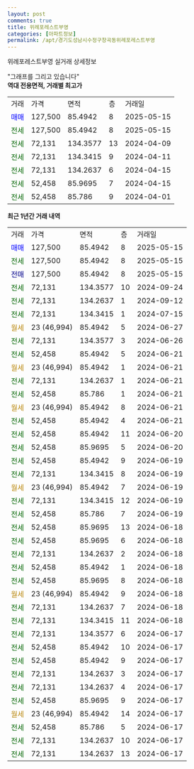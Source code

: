 ```yaml
---
layout: post
comments: true
title: 위례포레스트부영
categories: [아파트정보]
permalink: /apt/경기도성남시수정구창곡동위례포레스트부영
---
```


위례포레스트부영 실거래 상세정보

<script type="text/javascript">
  google.charts.load('current', {'packages':['line', 'corechart']});
  google.charts.setOnLoadCallback(drawChart);

  function drawChart() {
    var data = new google.visualization.DataTable();
    data.addColumn('date', '거래일');
    data.addColumn('number', "매매");
    data.addColumn('number', "전세");
    data.addColumn('number', "전매");

    data.addRows([[new Date(Date.parse("2025-05-15")), 127500, null, null], [new Date(Date.parse("2025-05-15")), null, 127500, null], [new Date(Date.parse("2025-05-15")), null, null, 127500], [new Date(Date.parse("2024-09-24")), null, 72131, null], [new Date(Date.parse("2024-09-12")), null, 72131, null], [new Date(Date.parse("2024-07-15")), null, 72131, null], [new Date(Date.parse("2024-06-27")), null, null, null], [new Date(Date.parse("2024-06-26")), null, 72131, null], [new Date(Date.parse("2024-06-21")), null, 52458, null], [new Date(Date.parse("2024-06-21")), null, null, null], [new Date(Date.parse("2024-06-21")), null, 72131, null], [new Date(Date.parse("2024-06-21")), null, 52458, null], [new Date(Date.parse("2024-06-21")), null, null, null], [new Date(Date.parse("2024-06-21")), null, 52458, null], [new Date(Date.parse("2024-06-20")), null, 52458, null], [new Date(Date.parse("2024-06-20")), null, 52458, null], [new Date(Date.parse("2024-06-19")), null, 52458, null], [new Date(Date.parse("2024-06-19")), null, 72131, null], [new Date(Date.parse("2024-06-19")), null, null, null], [new Date(Date.parse("2024-06-19")), null, 72131, null], [new Date(Date.parse("2024-06-19")), null, 52458, null], [new Date(Date.parse("2024-06-18")), null, 52458, null], [new Date(Date.parse("2024-06-18")), null, 52458, null], [new Date(Date.parse("2024-06-18")), null, 72131, null], [new Date(Date.parse("2024-06-18")), null, 52458, null], [new Date(Date.parse("2024-06-18")), null, 52458, null], [new Date(Date.parse("2024-06-18")), null, null, null], [new Date(Date.parse("2024-06-18")), null, 72131, null], [new Date(Date.parse("2024-06-18")), null, 72131, null], [new Date(Date.parse("2024-06-17")), null, 72131, null], [new Date(Date.parse("2024-06-17")), null, 52458, null], [new Date(Date.parse("2024-06-17")), null, 52458, null], [new Date(Date.parse("2024-06-17")), null, 72131, null], [new Date(Date.parse("2024-06-17")), null, 72131, null], [new Date(Date.parse("2024-06-17")), null, 52458, null], [new Date(Date.parse("2024-06-17")), null, null, null], [new Date(Date.parse("2024-06-17")), null, 52458, null], [new Date(Date.parse("2024-06-17")), null, 72131, null], [new Date(Date.parse("2024-06-17")), null, 72131, null]]);

    var options = {
      hAxis: {
        format: 'yyyy/MM/dd'
      },    
      lineWidth: 0,
      pointsVisible: true,    
      title: '최근 1년간 유형별 실거래가 분포',
      legend: { position: 'bottom' }
    };

    var formatter = new google.visualization.NumberFormat({pattern:'###,###'} );
    formatter.format(data, 1);
    formatter.format(data, 2);
    
    setTimeout(function() {
        var chart = new google.visualization.LineChart(document.getElementById('columnchart_material'));
        chart.draw(data, (options));
        document.getElementById('loading').style.display = 'none';
    }, 200);
  }
</script>


<div id="loading" style="z-index:20; display: block; margin-left: 0px">"그래프를 그리고 있습니다"</div>
<div id="columnchart_material" style="width: 95%; margin-left: 0px; display: block"></div>
<!-- contents start -->
<b>역대 전용면적, 거래별 최고가</b>
<table class="sortable">
    <tr>
      <td>거래</td>
      <td>가격</td>
      <td>면적</td>
      <td>층</td>
      <td>거래일</td>
    </tr>
        <tr>
          <td><a style="color: blue">매매</a></td>
          <td>127,500</td>
          <td>85.4942</td>
          <td>8</td>
          <td>2025-05-15</td>
        </tr>        
        <tr>
              <td><a style="color: darkgreen">전세</a></td>
              <td>127,500</td>
              <td>85.4942</td>
              <td>8</td>
              <td>2025-05-15</td>
            </tr>            <tr>
              <td><a style="color: darkgreen">전세</a></td>
              <td>72,131</td>
              <td>134.3577</td>
              <td>13</td>
              <td>2024-04-09</td>
            </tr>            <tr>
              <td><a style="color: darkgreen">전세</a></td>
              <td>72,131</td>
              <td>134.3415</td>
              <td>9</td>
              <td>2024-04-11</td>
            </tr>            <tr>
              <td><a style="color: darkgreen">전세</a></td>
              <td>72,131</td>
              <td>134.2637</td>
              <td>6</td>
              <td>2024-04-15</td>
            </tr>            <tr>
              <td><a style="color: darkgreen">전세</a></td>
              <td>52,458</td>
              <td>85.9695</td>
              <td>7</td>
              <td>2024-04-15</td>
            </tr>            <tr>
              <td><a style="color: darkgreen">전세</a></td>
              <td>52,458</td>
              <td>85.786</td>
              <td>9</td>
              <td>2024-04-01</td>
            </tr>        
    
</table>

<b>최근 1년간 거래 내역</b>

<table class="sortable">
    <tr>
      <td>거래</td>
      <td>가격</td>
      <td>면적</td>
      <td>층</td>
      <td>거래일</td>
    </tr>
    <tr>
      <td><a style="color: blue">매매</a></td>
      <td>127,500</td>
      <td>85.4942</td>
      <td>8</td>
      <td>2025-05-15</td>
    </tr>          <tr>
      <td><a style="color: darkgreen">전세</a></td>
      <td>127,500</td>
      <td>85.4942</td>
      <td>8</td>
      <td>2025-05-15</td>
    </tr>          <tr>
      <td><a style="color: darkblue">전매</a></td>
      <td>127,500</td>
      <td>85.4942</td>
      <td>8</td>
      <td>2025-05-15</td>
    </tr>          <tr>
      <td><a style="color: darkgreen">전세</a></td>
      <td>72,131</td>
      <td>134.3577</td>
      <td>10</td>
      <td>2024-09-24</td>
    </tr>          <tr>
      <td><a style="color: darkgreen">전세</a></td>
      <td>72,131</td>
      <td>134.2637</td>
      <td>1</td>
      <td>2024-09-12</td>
    </tr>          <tr>
      <td><a style="color: darkgreen">전세</a></td>
      <td>72,131</td>
      <td>134.3415</td>
      <td>1</td>
      <td>2024-07-15</td>
    </tr>          <tr>
      <td><a style="color: darkgoldenrod">월세</a></td>
      <td>23 (46,994)</td>
      <td>85.4942</td>
      <td>5</td>
      <td>2024-06-27</td>
    </tr>          <tr>
      <td><a style="color: darkgreen">전세</a></td>
      <td>72,131</td>
      <td>134.3577</td>
      <td>3</td>
      <td>2024-06-26</td>
    </tr>          <tr>
      <td><a style="color: darkgreen">전세</a></td>
      <td>52,458</td>
      <td>85.4942</td>
      <td>5</td>
      <td>2024-06-21</td>
    </tr>          <tr>
      <td><a style="color: darkgoldenrod">월세</a></td>
      <td>23 (46,994)</td>
      <td>85.4942</td>
      <td>1</td>
      <td>2024-06-21</td>
    </tr>          <tr>
      <td><a style="color: darkgreen">전세</a></td>
      <td>72,131</td>
      <td>134.2637</td>
      <td>1</td>
      <td>2024-06-21</td>
    </tr>          <tr>
      <td><a style="color: darkgreen">전세</a></td>
      <td>52,458</td>
      <td>85.786</td>
      <td>1</td>
      <td>2024-06-21</td>
    </tr>          <tr>
      <td><a style="color: darkgoldenrod">월세</a></td>
      <td>23 (46,994)</td>
      <td>85.4942</td>
      <td>8</td>
      <td>2024-06-21</td>
    </tr>          <tr>
      <td><a style="color: darkgreen">전세</a></td>
      <td>52,458</td>
      <td>85.4942</td>
      <td>4</td>
      <td>2024-06-21</td>
    </tr>          <tr>
      <td><a style="color: darkgreen">전세</a></td>
      <td>52,458</td>
      <td>85.4942</td>
      <td>11</td>
      <td>2024-06-20</td>
    </tr>          <tr>
      <td><a style="color: darkgreen">전세</a></td>
      <td>52,458</td>
      <td>85.9695</td>
      <td>5</td>
      <td>2024-06-20</td>
    </tr>          <tr>
      <td><a style="color: darkgreen">전세</a></td>
      <td>52,458</td>
      <td>85.4942</td>
      <td>9</td>
      <td>2024-06-19</td>
    </tr>          <tr>
      <td><a style="color: darkgreen">전세</a></td>
      <td>72,131</td>
      <td>134.3415</td>
      <td>8</td>
      <td>2024-06-19</td>
    </tr>          <tr>
      <td><a style="color: darkgoldenrod">월세</a></td>
      <td>23 (46,994)</td>
      <td>85.4942</td>
      <td>7</td>
      <td>2024-06-19</td>
    </tr>          <tr>
      <td><a style="color: darkgreen">전세</a></td>
      <td>72,131</td>
      <td>134.3415</td>
      <td>12</td>
      <td>2024-06-19</td>
    </tr>          <tr>
      <td><a style="color: darkgreen">전세</a></td>
      <td>52,458</td>
      <td>85.786</td>
      <td>7</td>
      <td>2024-06-19</td>
    </tr>          <tr>
      <td><a style="color: darkgreen">전세</a></td>
      <td>52,458</td>
      <td>85.9695</td>
      <td>13</td>
      <td>2024-06-18</td>
    </tr>          <tr>
      <td><a style="color: darkgreen">전세</a></td>
      <td>52,458</td>
      <td>85.9695</td>
      <td>6</td>
      <td>2024-06-18</td>
    </tr>          <tr>
      <td><a style="color: darkgreen">전세</a></td>
      <td>72,131</td>
      <td>134.2637</td>
      <td>2</td>
      <td>2024-06-18</td>
    </tr>          <tr>
      <td><a style="color: darkgreen">전세</a></td>
      <td>52,458</td>
      <td>85.4942</td>
      <td>1</td>
      <td>2024-06-18</td>
    </tr>          <tr>
      <td><a style="color: darkgreen">전세</a></td>
      <td>52,458</td>
      <td>85.9695</td>
      <td>8</td>
      <td>2024-06-18</td>
    </tr>          <tr>
      <td><a style="color: darkgoldenrod">월세</a></td>
      <td>23 (46,994)</td>
      <td>85.4942</td>
      <td>9</td>
      <td>2024-06-18</td>
    </tr>          <tr>
      <td><a style="color: darkgreen">전세</a></td>
      <td>72,131</td>
      <td>134.2637</td>
      <td>7</td>
      <td>2024-06-18</td>
    </tr>          <tr>
      <td><a style="color: darkgreen">전세</a></td>
      <td>72,131</td>
      <td>134.3415</td>
      <td>11</td>
      <td>2024-06-18</td>
    </tr>          <tr>
      <td><a style="color: darkgreen">전세</a></td>
      <td>72,131</td>
      <td>134.3577</td>
      <td>6</td>
      <td>2024-06-17</td>
    </tr>          <tr>
      <td><a style="color: darkgreen">전세</a></td>
      <td>52,458</td>
      <td>85.4942</td>
      <td>10</td>
      <td>2024-06-17</td>
    </tr>          <tr>
      <td><a style="color: darkgreen">전세</a></td>
      <td>52,458</td>
      <td>85.4942</td>
      <td>9</td>
      <td>2024-06-17</td>
    </tr>          <tr>
      <td><a style="color: darkgreen">전세</a></td>
      <td>72,131</td>
      <td>134.2637</td>
      <td>3</td>
      <td>2024-06-17</td>
    </tr>          <tr>
      <td><a style="color: darkgreen">전세</a></td>
      <td>72,131</td>
      <td>134.2637</td>
      <td>4</td>
      <td>2024-06-17</td>
    </tr>          <tr>
      <td><a style="color: darkgreen">전세</a></td>
      <td>52,458</td>
      <td>85.9695</td>
      <td>9</td>
      <td>2024-06-17</td>
    </tr>          <tr>
      <td><a style="color: darkgoldenrod">월세</a></td>
      <td>23 (46,994)</td>
      <td>85.4942</td>
      <td>14</td>
      <td>2024-06-17</td>
    </tr>          <tr>
      <td><a style="color: darkgreen">전세</a></td>
      <td>52,458</td>
      <td>85.786</td>
      <td>5</td>
      <td>2024-06-17</td>
    </tr>          <tr>
      <td><a style="color: darkgreen">전세</a></td>
      <td>72,131</td>
      <td>134.2637</td>
      <td>10</td>
      <td>2024-06-17</td>
    </tr>          <tr>
      <td><a style="color: darkgreen">전세</a></td>
      <td>72,131</td>
      <td>134.2637</td>
      <td>13</td>
      <td>2024-06-17</td>
    </tr>      </table>
<!-- contents end -->    

